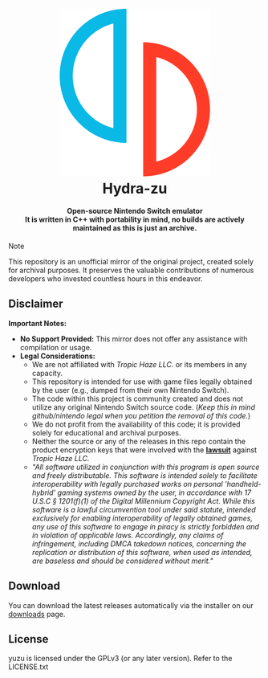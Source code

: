 <!--
SPDX-FileCopyrightText: 2018 yuzu Emulator Project
SPDX-License-Identifier: GPL-2.0-or-later
-->

<h1 align="center">
  <br>
  <img src="rsc/icon.png" alt="" width="300"></a>
  <br>
  <b>Hydra-zu</b>
  <br>
</h1>

<h4 align="center"><b></b>Open-source Nintendo Switch emulator
<br>
It is written in C++ with portability in mind, no builds are actively maintained as this is just an archive. 
</h4>

> [!NOTE]
> This repository is an unofficial mirror of the original project, created solely for archival purposes. It preserves the valuable contributions of numerous developers who invested countless hours in this endeavor.

## **Disclaimer**

**Important Notes:**

* **No Support Provided:** This mirror does not offer any assistance with compilation or usage.
* **Legal Considerations:**
    * We are not affiliated with _Tropic Haze LLC._ or its members in any capacity.
    * This repository is intended for use with game files legally obtained by the user (e.g., dumped from their own Nintendo Switch).
    * The code within this project is community created and does not utilize any original Nintendo Switch source code. (_Keep this in mind github/nintendo legal when you petition the removal of this code._)
    * We do not profit from the availability of this code; it is provided solely for educational and archival purposes.
    * Neither the source or any of the releases in this repo contain the product encryption keys that were involved with the [**lawsuit**](https://storage.courtlistener.com/recap/gov.uscourts.rid.56980/gov.uscourts.rid.56980.10.1.pdf) against _Tropic Haze LLC._
    * _"All software utilized in conjunction with this program is open source and freely distributable. This software is intended solely to facilitate interoperability with legally purchased works on personal 'handheld-hybrid' gaming systems owned by the user, in accordance with 17 U.S.C § 1201(f)(1) of the Digital Millennium Copyright Act. While this software is a lawful circumvention tool under said statute, intended exclusively for enabling interoperability of legally obtained games, any use of this software to engage in piracy is strictly forbidden and in violation of applicable laws. Accordingly, any claims of infringement, including DMCA takedown notices, concerning the replication or distribution of this software, when used as intended, are baseless and should be considered without merit."_


## Download

You can download the latest releases automatically via the installer on our [downloads](https://web.archive.org/web/20240304063132/https://yuzu-emu.org/downloads/) page.

## License

yuzu is licensed under the GPLv3 (or any later version). Refer to the LICENSE.txt
